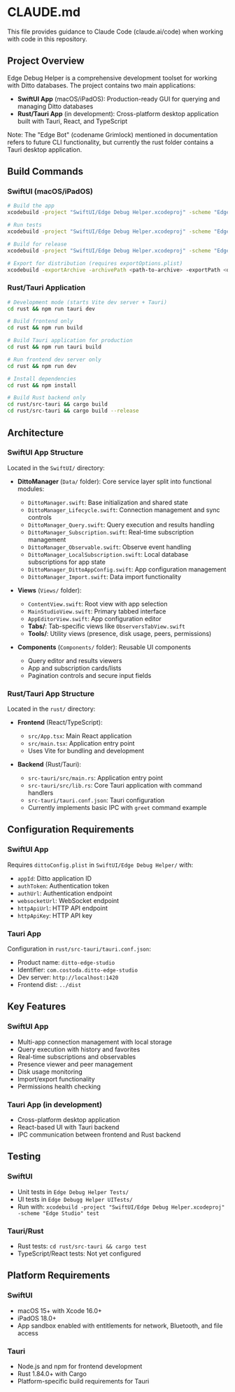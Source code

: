 # CLAUDE.md

This file provides guidance to Claude Code (claude.ai/code) when working with code in this repository.

## Project Overview

Edge Debug Helper is a comprehensive development toolset for working with Ditto databases. The project contains two main applications:
- **SwiftUI App** (macOS/iPadOS): Production-ready GUI for querying and managing Ditto databases
- **Rust/Tauri App** (in development): Cross-platform desktop application built with Tauri, React, and TypeScript

Note: The "Edge Bot" (codename Grimlock) mentioned in documentation refers to future CLI functionality, but currently the rust folder contains a Tauri desktop application.

## Build Commands

### SwiftUI (macOS/iPadOS)
```bash
# Build the app
xcodebuild -project "SwiftUI/Edge Debug Helper.xcodeproj" -scheme "Edge Studio" -configuration Debug build

# Run tests
xcodebuild -project "SwiftUI/Edge Debug Helper.xcodeproj" -scheme "Edge Studio" test

# Build for release
xcodebuild -project "SwiftUI/Edge Debug Helper.xcodeproj" -scheme "Edge Studio" -configuration Release archive

# Export for distribution (requires exportOptions.plist)
xcodebuild -exportArchive -archivePath <path-to-archive> -exportPath <output-path> -exportOptionsPlist SwiftUI/exportOptions.plist
```

### Rust/Tauri Application
```bash
# Development mode (starts Vite dev server + Tauri)
cd rust && npm run tauri dev

# Build frontend only
cd rust && npm run build

# Build Tauri application for production
cd rust && npm run tauri build

# Run frontend dev server only
cd rust && npm run dev

# Install dependencies
cd rust && npm install

# Build Rust backend only
cd rust/src-tauri && cargo build
cd rust/src-tauri && cargo build --release
```

## Architecture

### SwiftUI App Structure
Located in the `SwiftUI/` directory:

- **DittoManager** (`Data/` folder): Core service layer split into functional modules:
  - `DittoManager.swift`: Base initialization and shared state
  - `DittoManager_Lifecycle.swift`: Connection management and sync controls
  - `DittoManager_Query.swift`: Query execution and results handling
  - `DittoManager_Subscription.swift`: Real-time subscription management
  - `DittoManager_Observable.swift`: Observe event handling
  - `DittoManager_LocalSubscription.swift`: Local database subscriptions for app state
  - `DittoManager_DittoAppConfig.swift`: App configuration management
  - `DittoManager_Import.swift`: Data import functionality
  
- **Views** (`Views/` folder):
  - `ContentView.swift`: Root view with app selection
  - `MainStudioView.swift`: Primary tabbed interface
  - `AppEditorView.swift`: App configuration editor
  - **Tabs/**: Tab-specific views like `ObserversTabView.swift`
  - **Tools/**: Utility views (presence, disk usage, peers, permissions)
  
- **Components** (`Components/` folder): Reusable UI components
  - Query editor and results viewers
  - App and subscription cards/lists
  - Pagination controls and secure input fields

### Rust/Tauri App Structure
Located in the `rust/` directory:

- **Frontend** (React/TypeScript):
  - `src/App.tsx`: Main React application
  - `src/main.tsx`: Application entry point
  - Uses Vite for bundling and development
  
- **Backend** (Rust/Tauri):
  - `src-tauri/src/main.rs`: Application entry point
  - `src-tauri/src/lib.rs`: Core Tauri application with command handlers
  - `src-tauri/tauri.conf.json`: Tauri configuration
  - Currently implements basic IPC with `greet` command example

## Configuration Requirements

### SwiftUI App
Requires `dittoConfig.plist` in `SwiftUI/Edge Debug Helper/` with:
- `appId`: Ditto application ID
- `authToken`: Authentication token
- `authUrl`: Authentication endpoint
- `websocketUrl`: WebSocket endpoint
- `httpApiUrl`: HTTP API endpoint
- `httpApiKey`: HTTP API key

### Tauri App
Configuration in `rust/src-tauri/tauri.conf.json`:
- Product name: `ditto-edge-studio`
- Identifier: `com.costoda.ditto-edge-studio`
- Dev server: `http://localhost:1420`
- Frontend dist: `../dist`

## Key Features

### SwiftUI App
- Multi-app connection management with local storage
- Query execution with history and favorites
- Real-time subscriptions and observables
- Presence viewer and peer management
- Disk usage monitoring
- Import/export functionality
- Permissions health checking

### Tauri App (in development)
- Cross-platform desktop application
- React-based UI with Tauri backend
- IPC communication between frontend and Rust backend

## Testing

### SwiftUI
- Unit tests in `Edge Debug Helper Tests/`
- UI tests in `Edge Debugg Helper UITests/`
- Run with: `xcodebuild -project "SwiftUI/Edge Debug Helper.xcodeproj" -scheme "Edge Studio" test`

### Tauri/Rust
- Rust tests: `cd rust/src-tauri && cargo test`
- TypeScript/React tests: Not yet configured

## Platform Requirements

### SwiftUI
- macOS 15+ with Xcode 16.0+
- iPadOS 18.0+
- App sandbox enabled with entitlements for network, Bluetooth, and file access

### Tauri
- Node.js and npm for frontend development
- Rust 1.84.0+ with Cargo
- Platform-specific build requirements for Tauri
